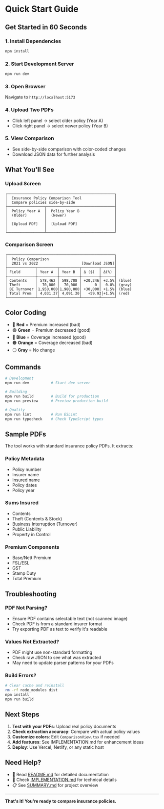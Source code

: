 # Quick Start Guide

## Get Started in 60 Seconds

### 1. Install Dependencies
```bash
npm install
```

### 2. Start Development Server
```bash
npm run dev
```

### 3. Open Browser
Navigate to `http://localhost:5173`

### 4. Upload Two PDFs
- Click left panel → select older policy (Year A)
- Click right panel → select newer policy (Year B)

### 5. View Comparison
- See side-by-side comparison with color-coded changes
- Download JSON data for further analysis

## What You'll See

### Upload Screen
```
┌─────────────────────────────────────────────────┐
│  Insurance Policy Comparison Tool               │
│  Compare policies side-by-side                  │
├─────────────────┬───────────────────────────────┤
│  Policy Year A  │  Policy Year B                │
│  (Older)        │  (Newer)                      │
│                 │                               │
│  [Upload PDF]   │  [Upload PDF]                 │
│                 │                               │
└─────────────────┴───────────────────────────────┘
```

### Comparison Screen
```
┌─────────────────────────────────────────────────┐
│  Policy Comparison                              │
│  2021 vs 2022                    [Download JSON]│
├─────────────┬─────────┬─────────┬────────┬──────┤
│ Field       │ Year A  │ Year B  │ Δ ($)  │ Δ(%) │
├─────────────┼─────────┼─────────┼────────┼──────┤
│ Contents    │ 578,462 │ 598,708 │ +20,246│ +3.5%│ (blue)
│ Theft       │  70,000 │  70,000 │      0 │  0.0%│ (gray)
│ BI Turnover │1,950,000│1,980,000│ +30,000│ +1.5%│ (blue)
│ Total Prem  │ 4,031.37│ 4,091.30│   +59.93│+1.5%│ (red)
└─────────────┴─────────┴─────────┴────────┴──────┘
```

## Color Coding

- 🔴 **Red** = Premium increased (bad)
- 🟢 **Green** = Premium decreased (good)
- 🔵 **Blue** = Coverage increased (good)
- 🟠 **Orange** = Coverage decreased (bad)
- ⚪ **Gray** = No change

## Commands

```bash
# Development
npm run dev          # Start dev server

# Building
npm run build        # Build for production
npm run preview      # Preview production build

# Quality
npm run lint         # Run ESLint
npm run typecheck    # Check TypeScript types
```

## Sample PDFs

The tool works with standard insurance policy PDFs. It extracts:

### Policy Metadata
- Policy number
- Insurer name
- Insured name
- Policy dates
- Policy year

### Sums Insured
- Contents
- Theft (Contents & Stock)
- Business Interruption (Turnover)
- Public Liability
- Property in Control

### Premium Components
- Base/Nett Premium
- FSL/ESL
- GST
- Stamp Duty
- Total Premium

## Troubleshooting

### PDF Not Parsing?
- Ensure PDF contains selectable text (not scanned image)
- Check PDF is from a standard insurer format
- Try exporting PDF as text to verify it's readable

### Values Not Extracted?
- PDF might use non-standard formatting
- Check raw JSON to see what was extracted
- May need to update parser patterns for your PDFs

### Build Errors?
```bash
# Clear cache and reinstall
rm -rf node_modules dist
npm install
npm run build
```

## Next Steps

1. **Test with your PDFs**: Upload real policy documents
2. **Check extraction accuracy**: Compare with actual policy values
3. **Customize colors**: Edit `ComparisonView.tsx` if needed
4. **Add features**: See IMPLEMENTATION.md for enhancement ideas
5. **Deploy**: Use Vercel, Netlify, or any static host

## Need Help?

- 📖 Read [README.md](README.md) for detailed documentation
- 🔧 Check [IMPLEMENTATION.md](IMPLEMENTATION.md) for technical details
- 📋 See [SUMMARY.md](SUMMARY.md) for project overview

---

**That's it! You're ready to compare insurance policies.**
